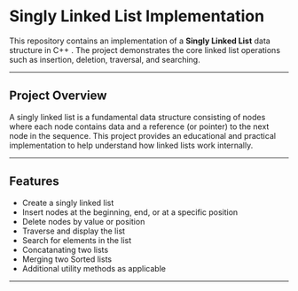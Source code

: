 # Singly Linked List Implementation

This repository contains an implementation of a **Singly Linked List** data structure in C++ . The project demonstrates the core linked list operations such as insertion, deletion, traversal, and searching.

---

## Project Overview

A singly linked list is a fundamental data structure consisting of nodes where each node contains data and a reference (or pointer) to the next node in the sequence. This project provides an educational and practical implementation to help understand how linked lists work internally.

---

## Features

- Create a singly linked list
- Insert nodes at the beginning, end, or at a specific position
- Delete nodes by value or position
- Traverse and display the list
- Search for elements in the list
- Concatanating two lists
- Merging two Sorted lists
- Additional utility methods as applicable

---



